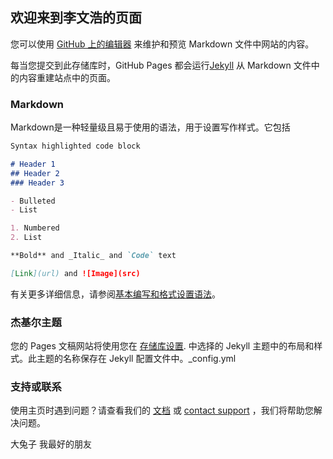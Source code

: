 ## 欢迎来到李文浩的页面

您可以使用 [GitHub 上的编辑器](https://github.com/buhubiancheng/buhubiancheng.github.io/edit/main/index.md) 来维护和预览 Markdown 文件中网站的内容。

每当您提交到此存储库时，GitHub Pages 都会运行[Jekyll](https://jekyllrb.com/) 从 Markdown 文件中的内容重建站点中的页面。

### Markdown

Markdown是一种轻量级且易于使用的语法，用于设置写作样式。它包括

```markdown
Syntax highlighted code block

# Header 1
## Header 2
### Header 3

- Bulleted
- List

1. Numbered
2. List

**Bold** and _Italic_ and `Code` text

[Link](url) and ![Image](src)
```

 有关更多详细信息，请参阅[基本编写和格式设置语法](https://docs.github.com/en/github/writing-on-github/getting-started-with-writing-and-formatting-on-github/basic-writing-and-formatting-syntax)。

### 杰基尔主题

您的 Pages 文稿网站将使用您在 [存储库设置](https://github.com/buhubiancheng/buhubiancheng.github.io/settings/pages). 中选择的 Jekyll 主题中的布局和样式。此主题的名称保存在 Jekyll 配置文件中。_config.yml

### 支持或联系
使用主页时遇到问题？请查看我们的 [文档](https://docs.github.com/categories/github-pages-basics/) 或 [contact support](https://support.github.com/contact) ，我们将帮助您解决问题。

大兔子 我最好的朋友
